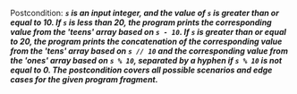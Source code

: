 Postcondition: ***`s` is an input integer, and the value of `s` is greater than or equal to 10. If `s` is less than 20, the program prints the corresponding value from the 'teens' array based on `s - 10`. If `s` is greater than or equal to 20, the program prints the concatenation of the corresponding value from the 'tens' array based on `s // 10` and the corresponding value from the 'ones' array based on `s % 10`, separated by a hyphen if `s % 10` is not equal to 0. The postcondition covers all possible scenarios and edge cases for the given program fragment.***